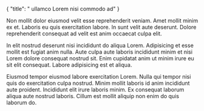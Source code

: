 {
  "title": " ullamco Lorem nisi commodo ad"
}

Non mollit dolor eiusmod velit esse reprehenderit veniam. Amet mollit minim ex et. Laboris eu quis exercitation labore. In sunt velit aute deserunt. Dolore reprehenderit consequat ad velit est anim occaecat culpa elit.

In elit nostrud deserunt nisi incididunt do aliqua Lorem. Adipisicing et esse mollit est fugiat anim nulla. Aute culpa aute laboris incididunt minim et nisi Lorem dolore consequat nostrud sit. Enim cupidatat anim ut minim irure eu sit elit consequat. Labore adipisicing est et aliqua.

Eiusmod tempor eiusmod labore exercitation Lorem. Nulla qui tempor nisi quis do exercitation culpa nostrud. Minim mollit laboris id anim incididunt aute proident. Incididunt elit irure laboris minim. Ex consequat laborum aliqua aute nostrud laboris. Cillum est mollit aliquip non enim do quis laborum do.